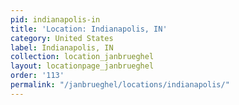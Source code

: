 ```yaml
---
pid: indianapolis-in
title: 'Location: Indianapolis, IN'
category: United States
label: Indianapolis, IN
collection: location_janbrueghel
layout: locationpage_janbrueghel
order: '113'
permalink: "/janbrueghel/locations/indianapolis/"
---
```

